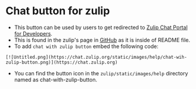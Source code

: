 # **Chat button for zulip**
* This button can be used by users to get redirected to [Zulip Chat Portal for Developers](https://chat.zulip.org).
* This is found in the zulip's page in [GitHub](https://github.com/zulip/zulip) as it is inside of README file.
* To add `chat with zulip button` embed the following code:

~~~
[![Untitled.png](https://chat.zulip.org/static/images/help/chat-wih-zulip-button.png)](https://chat.zulip.org)
~~~

* You can find the button icon in the `zulip/static/images/help` directory named as chat-with-zulip-button.
